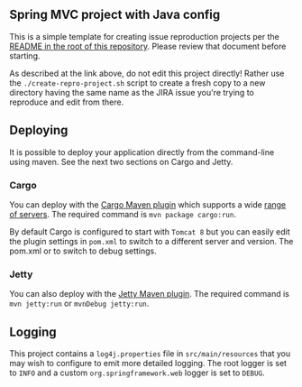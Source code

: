 ## Spring MVC project with Java config

This is a simple template for creating issue reproduction projects per
the [README in the root of this repository](https://github.com/spring-projects/spring-framework-issues#readme).
Please review that document before starting.

As described at the link above, do not edit this project directly! Rather
use the `./create-repro-project.sh` script to create a fresh copy to
a new directory having the same name as the JIRA issue you're trying
to reproduce and edit from there.

## Deploying

It is possible to deploy your application directly from the command-line
using maven. See the next two sections on Cargo and Jetty.

### Cargo

You can deploy with the [Cargo Maven plugin](http://cargo.codehaus.org/) which
supports a wide [range of servers](http://cargo.codehaus.org/Containers).
The required command is `mvn package cargo:run`.

By default Cargo is configured to start with `Tomcat 8` but you can easily
edit the plugin settings in `pom.xml` to switch to a different server
and version. The pom.xml  or to switch to debug settings.

### Jetty

You can also deploy with the
[Jetty Maven plugin](http://www.eclipse.org/jetty/documentation/current/jetty-maven-plugin.html).
The required command is `mvn jetty:run` or `mvnDebug jetty:run`.

## Logging

This project contains a `log4j.properties` file in `src/main/resources` that you
may wish to configure to emit more detailed logging.  The root logger is set to
`INFO` and a custom `org.springframework.web` logger is set to `DEBUG`.
